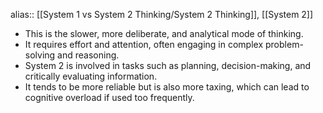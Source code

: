 alias:: [[System 1 vs System 2 Thinking/System 2 Thinking]], [[System 2]]

- This is the slower, more deliberate, and analytical mode of thinking.
- It requires effort and attention, often engaging in complex problem-solving and reasoning.
- System 2 is involved in tasks such as planning, decision-making, and critically evaluating information.
- It tends to be more reliable but is also more taxing, which can lead to cognitive overload if used too frequently.